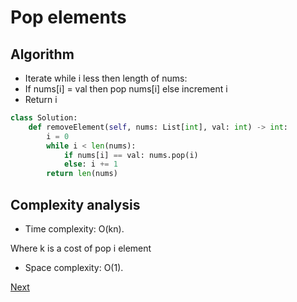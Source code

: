 # Pop elements

## Algorithm

* Iterate while i less then length of nums:
* If nums[i] = val then pop nums[i] else increment i
* Return i

```python
class Solution:
    def removeElement(self, nums: List[int], val: int) -> int:
        i = 0
        while i < len(nums):
            if nums[i] == val: nums.pop(i)
            else: i += 1
        return len(nums)
```

## Complexity analysis

* Time complexity: O(kn).

Where k is a cost of pop i element

* Space complexity: O(1).

[Next](solution2.md)
